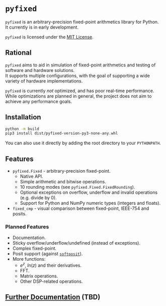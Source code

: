 # `pyfixed`

`pyfixed` is an arbitrary-precision fixed-point arithmetics library for Python.  
It currently is in early development.

`pyfixed` is licensed under the [MIT License](./LICENSE).

## Rational

`pyfixed` aims to aid in simulation of fixed-point arithmetics and testing of software and hardware solutions.  
It supports multiple configurations, with the goal of supporting a wide variety of hardware implementations.

`pyfixed` is currently *not* optimized, and has poor real-time performance.  
While optimizations are planned in general, the project does not aim to achieve any performance goals.

## Installation

```bash
python -m build
pip3 install dist/pyfixed-version-py3-none-any.whl
```

You can also use it directly by adding the root directory to your `PYTHONPATH`.

## Features

- `pyfixed.Fixed` - arbitrary-precision fixed-point.
  - Native API.
  - Simple arithmetic and bitwise operations.
  - 10 rounding modes (see `pyfixed.Fixed.FixedRounding`).
  - Optional exceptions on overflow, underflow and invalid operations (e.g. divide by 0).
  - Support for Python and NumPy numeric types (integers and floats).
- `fixed_cmp` - visual comparison between fixed-point, IEEE-754 and posits.

### Planned Features

- Documentation.
- Sticky overflow/underflow/undefined (instead of exceptions).
- Complex fixed-point.
- Posit support (against [`softposit`](https://pypi.org/project/softposit/)).
- More functions:
  - $e^z$, $ln(z)$ and their derivatives.
  - FFT.
  - Matrix operations.
  - Other DSP-related operations.

## [Further Documentation](./docs/) (TBD)
